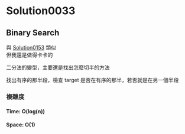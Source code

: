 # Solution0033

## Binary Search

與 [Solution0153](../Solution0101_0200/Solution0153.md) 類似  
但我還是做得卡卡的

二分法的變型，主要還是找出怎麼切半的方法

找出有序的那半段，檢查 target 是否在有序的那半，若否就是在另一個半段

### 複雜度

#### Time: O(log(n))

#### Space: O(1)